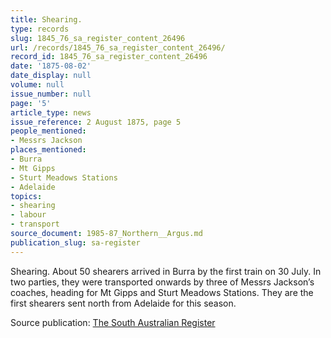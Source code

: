```yaml
---
title: Shearing.
type: records
slug: 1845_76_sa_register_content_26496
url: /records/1845_76_sa_register_content_26496/
record_id: 1845_76_sa_register_content_26496
date: '1875-08-02'
date_display: null
volume: null
issue_number: null
page: '5'
article_type: news
issue_reference: 2 August 1875, page 5
people_mentioned:
- Messrs Jackson
places_mentioned:
- Burra
- Mt Gipps
- Sturt Meadows Stations
- Adelaide
topics:
- shearing
- labour
- transport
source_document: 1985-87_Northern__Argus.md
publication_slug: sa-register
---
```


Shearing.  About 50 shearers arrived in Burra by the first train on 30 July.  In two parties, they were transported onwards by three of Messrs Jackson’s coaches, heading for Mt Gipps and Sturt Meadows Stations.  They are the first shearers sent north from Adelaide for this season.

Source publication: [The South Australian Register](/publications/sa-register/)
